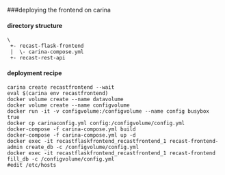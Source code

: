 ###deploying the frontend on carina


#### directory structure
    \
     +- recast-flask-frontend
	 |	\- carina-compose.yml 
     +- recast-rest-api

#### deployment recipe

    carina create recastfrontend --wait
    eval $(carina env recastfrontend)
    docker volume create --name datavolume
    docker volume create --name configvolume
    docker run -it -v configvolume:/configvolume --name config busybox true
    docker cp carinaconfig.yml config:/configvolume/config.yml
    docker-compose -f carina-compose.yml build
    docker-compose -f carina-compose.yml up -d
    docker exec -it recastflaskfrontend_recastfrontend_1 recast-frontend-admin create_db -c /configvolume/config.yml
    docker exec -it recastflaskfrontend_recastfrontend_1 recast-frontend fill_db -c /configvolume/config.yml
    #edit /etc/hosts
